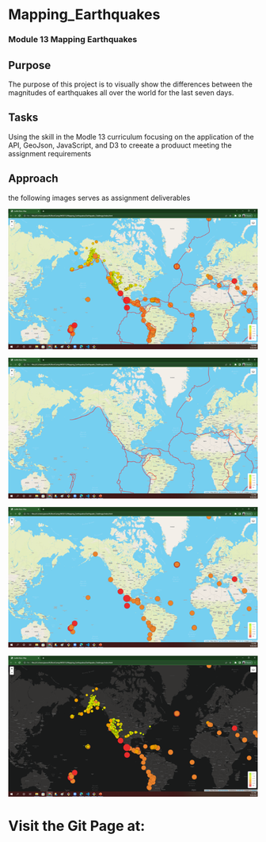 # Mapping_Earthquakes
### Module 13 Mapping Earthquakes

## Purpose

The purpose of this project is to visually show the differences between the magnitudes of earthquakes all over the world for the last seven days.

## Tasks
Using the skill in the Modle 13 curriculum focusing on the application of the API, GeoJson, JavaScript, and D3 to creeate a produuct meeting the assignment requirements 

## Approach
the following images serves as assignment deliverables 

![Completed project-Screen shot ](https://github.com/JBtallgrass/Mapping_Earthquakes/blob/main/Earthquake_Challenge/static/Screenshot-1.png)




![outline of the tectonic plates-Screen Shot #2](https://github.com/JBtallgrass/Mapping_Earthquakes/blob/main/Earthquake_Challenge/static/Screenshot-2.png)




![Illustration of earthquakes by magnitude-Screen Shot #3](https://github.com/JBtallgrass/Mapping_Earthquakes/blob/main/Earthquake_Challenge/static/Screenshot-3.png)


![Utilizing the layer options- Screen Shot #4](https://github.com/JBtallgrass/Mapping_Earthquakes/blob/main/Earthquake_Challenge/static/Screenshot-4.png)

# Visit the Git Page at: 
